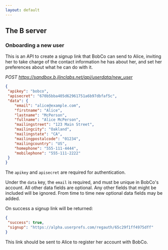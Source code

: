 ```yaml
---
layout: default
---
```

## The B server

### [ ](#onboarding)Onboarding a new user
This is an API to create a signup link that BobCo can send to Alice, inviting her to take charge of the contact information he has about her, and set her preferences about what he can do with it.

_POST https://sandbox.b.jlinclabs.net/api/userdata/new_user_

```json
{
 "apikey": "bobco",
 "apisecret": "670b5bba405d62961751a6b97dbfaf5c",
 "data": {
	"email": "alice@example.com",
	"firstname": "Alice",
	"lastname": "McPerson",
	"fullname": "Alice McPerson",
	"mailingstreet": "123 Main Street",
	"mailingcity": "Oakland",
	"mailingstate": "CA",
	"mailingpostalcode": "01234",
	"mailingcountry": "US",
	"homephone": "555-111-4444",
	"mobilephone": "555-111-2222"
 }
}
```
The `apikey` and `apisecret` are required for authentication.

Under the `data` key, the `email` is required, and must be unique in BobCo's account. All other data fields are optional. Any other fields that might be included will be ignored. From time to time new optional data fields may be added.

On success a signup link will be returned:

```json
{
 "success": true,
 "signup": "https://alpha.userprefs.com/regauth/65c29f1ff4975dff"
}
```

This link should be sent to Alice to register her account with BobCo.
